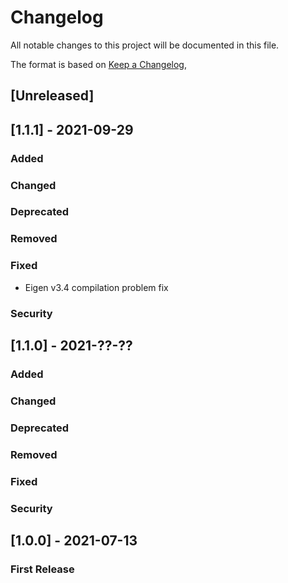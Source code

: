 # Changelog
All notable changes to this project will be documented in this file.

The format is based on [Keep a Changelog](https://keepachangelog.com/en/1.0.0/),

## [Unreleased]

## [1.1.1] - 2021-09-29
### Added
### Changed
### Deprecated
### Removed
### Fixed
- Eigen v3.4 compilation problem fix
### Security

## [1.1.0] - 2021-??-??
### Added
### Changed
### Deprecated
### Removed
### Fixed
### Security

## [1.0.0] - 2021-07-13
### First Release
